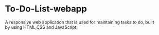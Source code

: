 # To-Do-List-webapp
A responsive web application that is used for maintaining tasks to do, built by using HTML,CSS and JavaScript.
